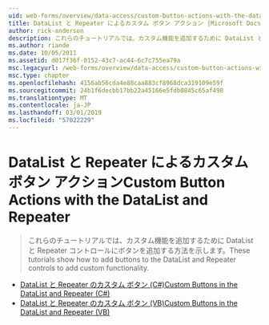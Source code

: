 ```yaml
---
uid: web-forms/overview/data-access/custom-button-actions-with-the-datalist-and-repeater/index
title: DataList と Repeater によるカスタム ボタン アクション |Microsoft Docs
author: rick-anderson
description: これらのチュートリアルでは、カスタム機能を追加するために DataList と Repeater コントロールにボタンを追加する方法を示します。
ms.author: riande
ms.date: 10/05/2011
ms.assetid: d017f36f-0152-43c7-ac44-6c7c755ea79a
msc.legacyurl: /web-forms/overview/data-access/custom-button-actions-with-the-datalist-and-repeater
msc.type: chapter
ms.openlocfilehash: 4156ab56cda4e88caa883cf8968dca319109e59f
ms.sourcegitcommit: 24b1f6decbb17bb22a45166e5fdb0845c65af498
ms.translationtype: MT
ms.contentlocale: ja-JP
ms.lasthandoff: 03/01/2019
ms.locfileid: "57022229"
---
```

<a name="custom-button-actions-with-the-datalist-and-repeater"></a><span data-ttu-id="7e2e2-103">DataList と Repeater によるカスタム ボタン アクション</span><span class="sxs-lookup"><span data-stu-id="7e2e2-103">Custom Button Actions with the DataList and Repeater</span></span>
====================
> <span data-ttu-id="7e2e2-104">これらのチュートリアルでは、カスタム機能を追加するために DataList と Repeater コントロールにボタンを追加する方法を示します。</span><span class="sxs-lookup"><span data-stu-id="7e2e2-104">These tutorials show how to add buttons to the DataList and Repeater controls to add custom functionality.</span></span>


- [<span data-ttu-id="7e2e2-105">DataList と Repeater のカスタム ボタン (C#)</span><span class="sxs-lookup"><span data-stu-id="7e2e2-105">Custom Buttons in the DataList and Repeater (C#)</span></span>](custom-buttons-in-the-datalist-and-repeater-cs.md)
- [<span data-ttu-id="7e2e2-106">DataList と Repeater のカスタム ボタン (VB)</span><span class="sxs-lookup"><span data-stu-id="7e2e2-106">Custom Buttons in the DataList and Repeater (VB)</span></span>](custom-buttons-in-the-datalist-and-repeater-vb.md)
